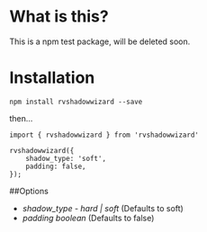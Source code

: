 # What is this?
This is a npm test package, will be deleted soon.

# Installation
`npm install rvshadowwizard --save`

then...

```
import { rvshadowwizard } from 'rvshadowwizard'

rvshadowwizard({
    shadow_type: 'soft',
    padding: false,
});
```

##Options
* *shadow_type* - _hard | soft_ (Defaults to soft)
* *padding* _boolean_ (Defaults to false)